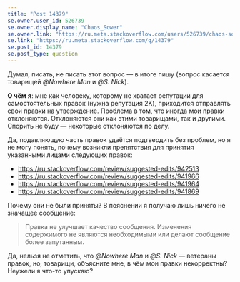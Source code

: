 ```yaml
---
title: "Post 14379"
se.owner.user_id: 526739
se.owner.display_name: "Chaos_Sower"
se.owner.link: "https://ru.meta.stackoverflow.com/users/526739/chaos-sower"
se.link: "https://ru.meta.stackoverflow.com/q/14379"
se.post_id: 14379
se.post_type: question
---
```

<p>Думал, писать, не писать этот вопрос — в итоге пишу (вопрос касается товарищей <em>@Nowhere Man</em> и <em>@S. Nick</em>).</p>
<p><strong>О чём я</strong>: мне как человеку, которому не хватает репутации для самостоятельных правок (нужна репутация 2K), приходится отправлять свои правки на утверждение. Проблема в том, что иногда мои правки отклоняются. Отклоняются они как этими товарищами, так и другими. Спорить не буду — некоторые отклоняются по делу.</p>
<p>Да, подавляющую часть правок удаётся подтвердить без проблем, но я не могу понять, почему возникли препятствия для принятия указанными лицами следующих правок:</p>
<ul>
<li><a href="https://ru.stackoverflow.com/review/suggested-edits/942513">https://ru.stackoverflow.com/review/suggested-edits/942513</a></li>
<li><a href="https://ru.stackoverflow.com/review/suggested-edits/941966">https://ru.stackoverflow.com/review/suggested-edits/941966</a></li>
<li><a href="https://ru.stackoverflow.com/review/suggested-edits/941964">https://ru.stackoverflow.com/review/suggested-edits/941964</a></li>
<li><a href="https://ru.stackoverflow.com/review/suggested-edits/941869">https://ru.stackoverflow.com/review/suggested-edits/941869</a></li>
</ul>
<p>Почему они не были приняты? В пояснении я получаю лишь ничего не значащее сообщение:</p>
<blockquote>
<p>Правка не улучшает качество сообщения. Изменения содержимого не являются необходимыми или делают сообщение более запутанным.</p>
</blockquote>
<p>Да, нельзя не отметить, что <em>@Nowhere Man</em> и <em>@S. Nick</em> — ветераны правок, но, товарищи, объясните мне, в чём мои правки некорректны? Неужели я что-то упускаю?</p>
